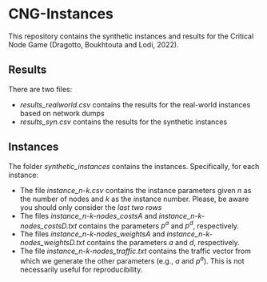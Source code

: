 # CNG-Instances
This repository contains the synthetic instances and results for the Critical Node Game (Dragotto, Boukhtouta and Lodi, 2022).

## Results
There are two files:
- *results_realworld.csv* contains the results for the real-world instances based on network dumps
- *results_syn.csv* contains the results for the synthetic instances


## Instances
The folder *synthetic_instances* contains the instances. Specifically, for each instance:
- The file *instance_n-k.csv* contains the instance parameters given *n* as the number of nodes and *k* as the instance number. Please, be aware you should only consider the _last two rows_
- The files *instance_n-k-nodes_costsA* and *instance_n-k-nodes_costsD.txt* contains the parameters $p^a$ and $p^d$, respectively.
- The files *instance_n-k-nodes_weightsA* and *instance_n-k-nodes_weightsD.txt* contains the parameters $a$ and $d$, respectively.
- The file *instance_n-k-nodes_traffic.txt* contains the traffic vector from which we generate the other parameters (e.g., $a$ and $p^a$). This is not necessarily useful for reproducibility.

